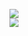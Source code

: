 [![](https://img.shields.io/badge/Made%20With-Github%20Spray-lightgrey.svg?style=for-the-badge&logo=github)](https://github.com/Annihil/github-spray#10641)  
[![](https://i.imgur.com/2DrTn0Z.gif)](https://github.com/Annihil/github-spray)